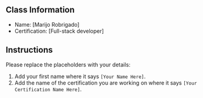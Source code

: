 ## Class Information
- Name: [Marijo Robrigado]  
- Certification: [Full-stack developer]  

## Instructions
Please replace the placeholders with your details:
1. Add your first name where it says `[Your Name Here]`.  
2. Add the name of the certification you are working on where it says `[Your Certification Name Here]`.  
